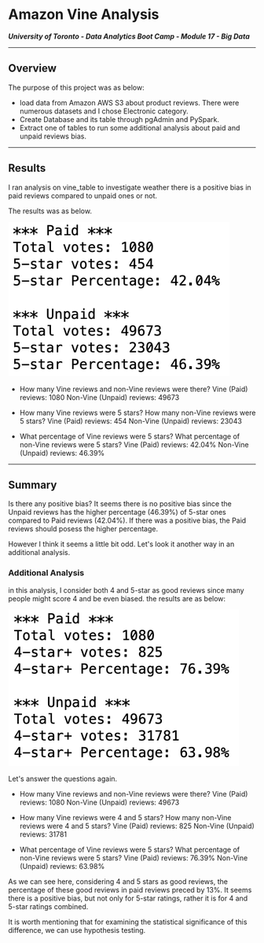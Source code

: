 # Amazon Vine Analysis

***University of Toronto - Data Analytics Boot Camp - Module 17 - Big Data***

---

## Overview

The purpose of this project was as below:
  * load data from Amazon AWS S3 about product reviews. There were numerous datasets and I chose Electronic category.
  * Create Database and its table through pgAdmin and PySpark.
  * Extract one of tables to run some additional analysis about paid and unpaid reviews bias.

---

## Results

I ran analysis on vine_table to investigate weather there is a positive bias in paid reviews compared to unpaid ones or not.

The results was as below.

![](Images/Image1.png)

* How many Vine reviews and non-Vine reviews were there?
Vine (Paid) reviews: 1080
Non-Vine (Unpaid) reviews: 49673

* How many Vine reviews were 5 stars? How many non-Vine reviews were 5 stars?
Vine (Paid) reviews: 454
Non-Vine (Unpaid) reviews: 23043

* What percentage of Vine reviews were 5 stars? What percentage of non-Vine reviews were 5 stars?
Vine (Paid) reviews: 42.04%
Non-Vine (Unpaid) reviews: 46.39%

---

## Summary

Is there any positive bias?
It seems there is no positive bias since the Unpaid reviews has the higher percentage (46.39%) of 5-star ones compared to Paid reviews (42.04%).
If there was a positive bias, the Paid reviews should posess the higher percentage.

However I think it seems a little bit odd. Let's look it another way in an additional analysis.

### Additional Analysis

in this analysis, I consider both 4 and 5-star as good reviews since many people might score 4 and be even biased.
the results are as below:

![](Images/Image2.png)

Let's answer the questions again.

* How many Vine reviews and non-Vine reviews were there?
Vine (Paid) reviews: 1080
Non-Vine (Unpaid) reviews: 49673

* How many Vine reviews were 4 and 5 stars? How many non-Vine reviews were 4 and 5 stars?
Vine (Paid) reviews: 825
Non-Vine (Unpaid) reviews: 31781

* What percentage of Vine reviews were 5 stars? What percentage of non-Vine reviews were 5 stars?
Vine (Paid) reviews: 76.39%
Non-Vine (Unpaid) reviews: 63.98%

As we can see here, considering 4 and 5 stars as good reviews, the percentage of these good reviews in paid reviews preced by 13%. It seems there is a positive bias, but not only for 5-star ratings, rather it is for 4 and 5-star ratings combined.

It is worth mentioning that for examining the statistical significance of this difference, we can use hypothesis testing.
